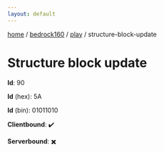 ```yaml
---
layout: default
---
```


[home](/)  /  [bedrock160](/protocol/bedrock160)  /  [play](/protocol/bedrock160/play)  /  structure-block-update

# Structure block update

**Id**: 90

**Id** (hex): 5A

**Id** (bin): 01011010

**Clientbound**: ✔️

**Serverbound**: ✖️
